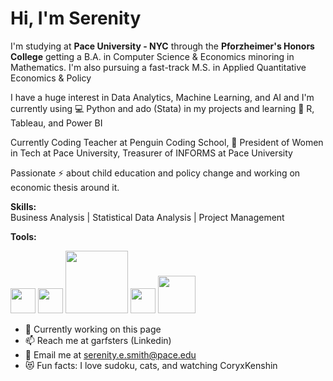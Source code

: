 # Hi, I'm Serenity
I'm studying at **Pace University - NYC** through the **Pforzheimer's Honors College** getting a B.A. in Computer Science & Economics minoring in Mathematics. I'm also pursuing a fast-track M.S. in Applied Quantitative Economics & Policy

I have a huge interest in Data Analytics, Machine Learning, and AI and I'm currently using 💻 Python and ado (Stata) in my projects and learning 🌱 R, Tableau, and Power BI

Currently Coding Teacher at Penguin Coding School, 🌹 President of Women in Tech at Pace University, Treasurer of INFORMS at Pace University

Passionate ⚡ about child education and policy change and working on economic thesis around it.

**Skills:** <br />
Business Analysis | Statistical Data Analysis | Project Management 

**Tools:**
<!--
vscode logo
-->
<picture>
  <source media="(prefers-color-scheme: dark)" srcset="https://github.com/user-attachments/assets/7bc1b688-d656-4a9f-af2d-7f3369352f26" width="40">
  <source media="(prefers-color-scheme: light)" srcset="https://github.com/user-attachments/assets/7bc1b688-d656-4a9f-af2d-7f3369352f26" width="40">
  <img alt="" src="https://github.com/user-attachments/assets/7bc1b688-d656-4a9f-af2d-7f3369352f26" width="40">
</picture>

<!--
google colab logo
-->
<picture>
  <source media="(prefers-color-scheme: dark)" srcset="https://github.com/user-attachments/assets/37d32fda-e393-4f7f-8a5c-7ca6ed35dd39" width="40">
  <source media="(prefers-color-scheme: light)" srcset="https://github.com/user-attachments/assets/37d32fda-e393-4f7f-8a5c-7ca6ed35dd39" width="40">
  <img alt="" src="https://github.com/user-attachments/assets/37d32fda-e393-4f7f-8a5c-7ca6ed35dd39" width="40">
</picture>

<!--
stata logo
-->
<picture>
  <source media="(prefers-color-scheme: dark)" srcset="https://github.com/user-attachments/assets/e7898f0c-efe6-4b19-a2db-fa7a6b22a0e5" width="100">
  <source media="(prefers-color-scheme: light)" srcset="https://github.com/user-attachments/assets/e7898f0c-efe6-4b19-a2db-fa7a6b22a0e5" width="100">
  <img alt="" src="https://github.com/user-attachments/assets/e7898f0c-efe6-4b19-a2db-fa7a6b22a0e5" width="100">
</picture>

<!--
jupyter notebook logo
-->
<picture>
  <source media="(prefers-color-scheme: dark)" srcset="https://github.com/user-attachments/assets/1871f1e7-9058-4bc6-ba24-547b6beb0894" width="40">
  <source media="(prefers-color-scheme: light)" srcset="https://github.com/user-attachments/assets/1871f1e7-9058-4bc6-ba24-547b6beb0894" width="40">
  <img alt="" src="https://github.com/user-attachments/assets/1871f1e7-9058-4bc6-ba24-547b6beb0894" width="40">
</picture>

<!--
python idle logo
-->
<picture>
  <source media="(prefers-color-scheme: dark)" srcset="https://github.com/user-attachments/assets/58e63a7b-48b3-43e8-92a3-78247efae777" width="60">
  <source media="(prefers-color-scheme: light)" srcset="https://github.com/user-attachments/assets/58e63a7b-48b3-43e8-92a3-78247efae777" width="60">
  <img alt="" src="https://github.com/user-attachments/assets/58e63a7b-48b3-43e8-92a3-78247efae777" width="60">
</picture>

- 🔭 Currently working on this page
- 📫 Reach me at garfsters (Linkedin)
- 📧 Email me at serenity.e.smith@pace.edu
- 😻 Fun facts: I love sudoku, cats, and watching CoryxKenshin


<!--
**garfsters/garfsters** is a ✨ _special_ ✨ repository because its `README.md` (this file) appears on your GitHub profile.

Here are some ideas to get you started:

- 🔭 I’m currently working on ...
- 🌱 I’m currently learning ...
- 👯 I’m looking to collaborate on ...
- 🤔 I’m looking for help with ...
- 💬 Ask me about ...
- 📫 How to reach me: ...
- 😄 Pronouns: ...
- ⚡ Fun fact: ...
-->
